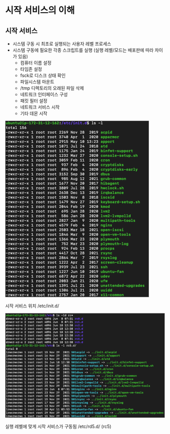 # 시작 서비스의 이해

## 시작 서비스

- 시스템 구동 시 최초로 실행되는 사용자 레벨 프로세스
- 시스템 구동에 필요한 각종 스크립트를 실행 (실행 레벨/모드는 배포판에 따라 차이가 있음)
  - 컴퓨터 이름 설정
  - 타임존 설정
  - fsck로 디스크 상태 확인
  - 파일시스템 마운트
  - /tmp 디렉토리의 오래된 파일 삭제
  - 네트워크 인터페이스 구성
  - 패킷 필터 설정
  - 네트워크 서비스 시작
  - 기타 데몬 시작

![시작 서비스 위치 /etc/init.d/](images/init_service/1.png)

시작 서비스 위치 /etc/init.d/

![실행 레벨에 맞게 시작 서비스가 구동됨 /etc/rd5.d/ (rc5)](images/init_service/2.png)

실행 레벨에 맞게 시작 서비스가 구동됨 /etc/rd5.d/ (rc5)
